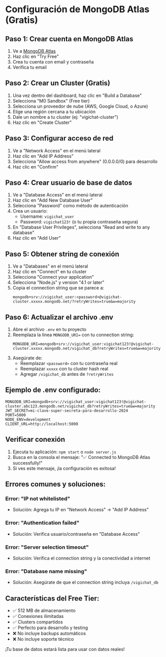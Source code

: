 # Configuración de MongoDB Atlas (Gratis)

## Paso 1: Crear cuenta en MongoDB Atlas

1. Ve a [MongoDB Atlas](https://www.mongodb.com/atlas)
2. Haz clic en "Try Free"
3. Crea tu cuenta con email y contraseña
4. Verifica tu email

## Paso 2: Crear un Cluster (Gratis)

1. Una vez dentro del dashboard, haz clic en "Build a Database"
2. Selecciona "M0 Sandbox" (Free tier)
3. Selecciona un proveedor de nube (AWS, Google Cloud, o Azure)
4. Elige una región cercana a tu ubicación
5. Dale un nombre a tu cluster (ej: "vigichat-cluster")
6. Haz clic en "Create Cluster"

## Paso 3: Configurar acceso de red

1. Ve a "Network Access" en el menú lateral
2. Haz clic en "Add IP Address"
3. Selecciona "Allow access from anywhere" (0.0.0.0/0) para desarrollo
4. Haz clic en "Confirm"

## Paso 4: Crear usuario de base de datos

1. Ve a "Database Access" en el menú lateral
2. Haz clic en "Add New Database User"
3. Selecciona "Password" como método de autenticación
4. Crea un usuario:
   - Username: `vigichat_user`
   - Password: `vigichat123!` (o tu propia contraseña segura)
5. En "Database User Privileges", selecciona "Read and write to any database"
6. Haz clic en "Add User"

## Paso 5: Obtener string de conexión

1. Ve a "Databases" en el menú lateral
2. Haz clic en "Connect" en tu cluster
3. Selecciona "Connect your application"
4. Selecciona "Node.js" y version "4.1 or later"
5. Copia el connection string que se parece a:
   ```
   mongodb+srv://vigichat_user:<password>@vigichat-cluster.xxxxx.mongodb.net/?retryWrites=true&w=majority
   ```

## Paso 6: Actualizar el archivo .env

1. Abre el archivo `.env` en tu proyecto
2. Reemplaza la línea `MONGODB_URI=` con tu connection string:
   ```
   MONGODB_URI=mongodb+srv://vigichat_user:vigichat123!@vigichat-cluster.xxxxx.mongodb.net/vigichat_db?retryWrites=true&w=majority
   ```
3. Asegúrate de:
   - Reemplazar `<password>` con tu contraseña real
   - Reemplazar `xxxxx` con tu cluster hash real
   - Agregar `/vigichat_db` antes de `?retryWrites`

## Ejemplo de .env configurado:

```env
MONGODB_URI=mongodb+srv://vigichat_user:vigichat123!@vigichat-cluster.abc123.mongodb.net/vigichat_db?retryWrites=true&w=majority
JWT_SECRET=mi-clave-super-secreta-para-desarrollo-2024
PORT=5000
NODE_ENV=development
CLIENT_URL=http://localhost:5000
```

## Verificar conexión

1. Ejecuta tu aplicación: `npm start` o `node server.js`
2. Busca en la consola el mensaje: "✅ Connected to MongoDB Atlas successfully!"
3. Si ves este mensaje, ¡la configuración es exitosa!

## Errores comunes y soluciones:

### Error: "IP not whitelisted"
- Solución: Agrega tu IP en "Network Access" → "Add IP Address"

### Error: "Authentication failed"
- Solución: Verifica usuario/contraseña en "Database Access"

### Error: "Server selection timeout"
- Solución: Verifica el connection string y la conectividad a internet

### Error: "Database name missing"
- Solución: Asegúrate de que el connection string incluya `/vigichat_db`

## Características del Free Tier:

- ✅ 512 MB de almacenamiento
- ✅ Conexiones ilimitadas
- ✅ Clusters compartidos
- ✅ Perfecto para desarrollo y testing
- ❌ No incluye backups automáticos
- ❌ No incluye soporte técnico

¡Tu base de datos estará lista para usar con datos reales!